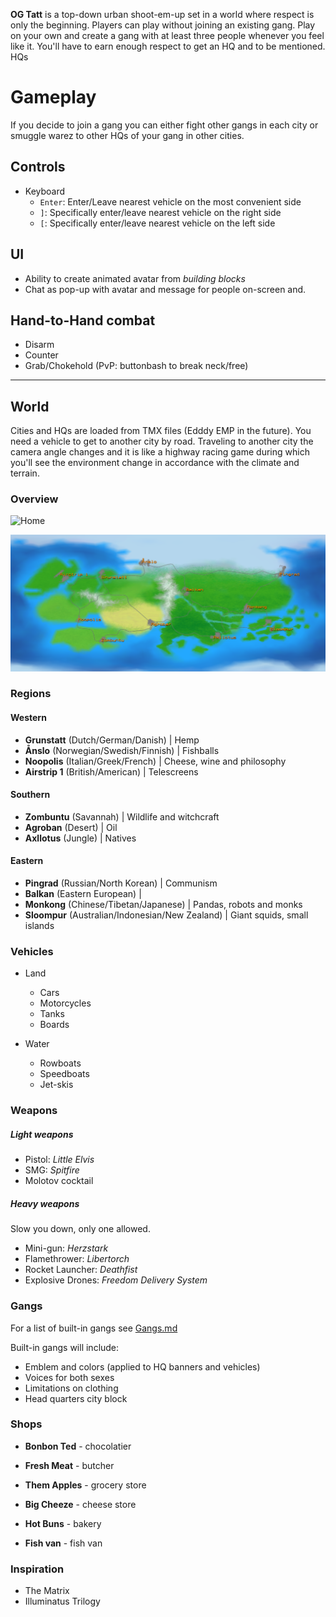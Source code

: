 **OG Tatt** is a top-down urban shoot-em-up set in a world where respect is only the beginning. 
Players can play without joining an existing gang. Play on your own and create a gang with at least three people whenever you feel like it. You'll have to earn enough respect to get an HQ and to be mentioned.  
HQs 
 
# Gameplay

If you decide to join a gang you can either fight other gangs in each city or smuggle warez to other HQs of your gang in other cities.

## Controls

* Keyboard
   - `Enter`: Enter/Leave nearest vehicle on the most convenient side
   - `]`: Specifically enter/leave nearest vehicle on the right side
   - `[`: Specifically enter/leave nearest vehicle on the left side
 
## UI

+ Ability to create animated avatar from _building blocks_
+ Chat as pop-up with avatar and message for people on-screen and.
 
## Hand-to-Hand combat

+ Disarm
+ Counter
+ Grab/Chokehold (PvP: buttonbash to break neck/free)

-----------------------
   
## World

Cities and HQs are loaded from TMX files (Edddy EMP in the future). You need a vehicle to get to another city by road. Traveling to another city the camera angle changes and it is like a highway racing game during which you'll see the environment change in accordance with the climate and terrain.

### Overview

![Home](Globe.png)

![Map](WorldMap.png)

### Regions

#### Western

* **Grunstatt** (Dutch/German/Danish) | Hemp
* **Ånslo** (Norwegian/Swedish/Finnish) | Fishballs
* **Noopolis** (Italian/Greek/French) | Cheese, wine and philosophy
* **Airstrip 1** (British/American) | Telescreens

#### Southern

* **Zombuntu** (Savannah) | Wildlife and witchcraft
* **Agroban** (Desert) | Oil
* **Axllotus** (Jungle) | Natives

#### Eastern

* **Pingrad** (Russian/North Korean) | Communism
* **Balkan** (Eastern European) | 
* **Monkong** (Chinese/Tibetan/Japanese) | Pandas, robots and monks
* **Sloompur** (Australian/Indonesian/New Zealand) | Giant squids, small islands

### Vehicles

* Land
   - Cars
   - Motorcycles
   - Tanks
   - Boards

* Water
   - Rowboats
   - Speedboats
   - Jet-skis

### Weapons

##### Light weapons

+ Pistol: _Little Elvis_
+ SMG: _Spitfire_
+ Molotov cocktail


##### Heavy weapons

Slow you down, only one allowed.

+ Mini-gun: _Herzstark_
+ Flamethrower: _Libertorch_
+ Rocket Launcher: _Deathfist_
+ Explosive Drones: _Freedom Delivery System_
 
### Gangs

For a list of built-in gangs see [Gangs.md](Gangs.md)

Built-in gangs will include:

+ Emblem and colors (applied to HQ banners and vehicles)
+ Voices for both sexes
+ Limitations on clothing
+ Head quarters city block

### Shops

- **Bonbon Ted** - chocolatier
- **Fresh Meat** - butcher
- **Them Apples** - grocery store
- **Big Cheeze** - cheese store
- **Hot Buns** - bakery

- **Fish van** - fish van

### Inspiration

- The Matrix
- Illuminatus Trilogy